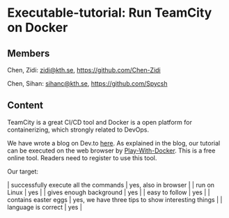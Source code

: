 # Executable-tutorial: Run TeamCity on Docker

## Members

Chen, Zidi: zidi@kth.se, https://github.com/Chen-Zidi

Chen, Sihan: sihanc@kth.se, https://github.com/Spycsh

## Content

TeamCity is a great CI/CD tool and Docker is a open platform for containerizing, which strongly related 
to DevOps.

We have wrote a blog on Dev.to [here](https://dev.to/chenzidi/run-teamcity-on-docker-5f8b). As explained in the
blog, our tutorial can be executed on the web browser by [Play-With-Docker](https://labs.play-with-docker.com/#).
This is a free online tool. Readers need to register to use this tool.
 
Our target:

| successfully execute all the commands | yes, also in browser |
| run on Linux  | yes |
| gives enough background  | yes  |
| easy to follow  | yes  |
| contains easter eggs | yes, we have three tips to show interesting things |
| language is correct  | yes |
